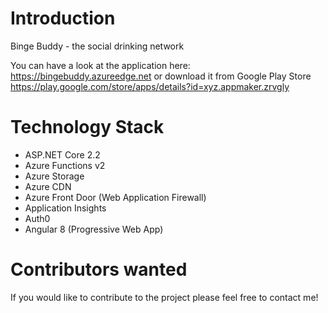 # Introduction
Binge Buddy - the social drinking network

You can have a look at the application here:
https://bingebuddy.azureedge.net or download it from Google Play Store 
https://play.google.com/store/apps/details?id=xyz.appmaker.zrvgly

# Technology Stack
- ASP.NET Core 2.2
- Azure Functions v2
- Azure Storage
- Azure CDN
- Azure Front Door (Web Application Firewall)
- Application Insights
- Auth0
- Angular 8 (Progressive Web App)

# Contributors wanted
If you would like to contribute to the project please feel free to contact me!
